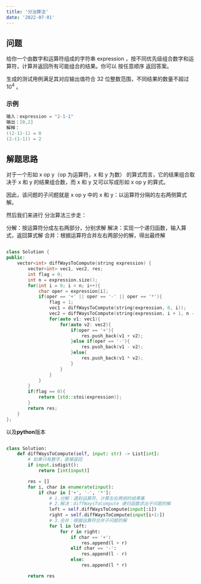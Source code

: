 ```yaml
---
title: '分治算法'
date: '2022-07-01'
---
```

## 问题

给你一个由数字和运算符组成的字符串 expression ，按不同优先级组合数字和运算符，计算并返回所有可能组合的结果。你可以 按任意顺序 返回答案。

生成的测试用例满足其对应输出值符合 32 位整数范围，不同结果的数量不超过 $10^4$ 。

### 示例

```C++
输入：expression = "2-1-1"
输出：[0,2]
解释：
((2-1)-1) = 0 
(2-(1-1)) = 2
```

## 解题思路

对于一个形如 x op y（op 为运算符，x 和 y 为数） 的算式而言，它的结果组合取决于 x 和 y 的结果组合数，而 x 和 y 又可以写成形如 x op y 的算式。

因此，该问题的子问题就是 x op y 中的 x 和 y：以运算符分隔的左右两侧算式解。

然后我们来进行 分治算法三步走：

分解：按运算符分成左右两部分，分别求解
解决：实现一个递归函数，输入算式，返回算式解
合并：根据运算符合并左右两部分的解，得出最终解

```C++

class Solution {
public:
    vector<int> diffWaysToCompute(string expression) {
        vector<int> vec1, vec2, res;
        int flag = 0;
        int n = expression.size();
        for(int i = 0; i < n; i++){
            char oper = expression[i];
            if(oper == '+' || oper == '-' || oper == '*'){
                flag = 1;
                vec1 = diffWaysToCompute(string(expression, 0, i));
                vec2 = diffWaysToCompute(string(expression, i + 1, n - i - 1));
                for(auto v1: vec1){
                    for(auto v2: vec2){
                        if(oper == '+'){
                            res.push_back(v1 + v2);
                        }else if(oper == '-'){
                            res.push_back(v1 - v2);
                        }else{
                            res.push_back(v1 * v2);
                        }
                    }
                }
            }
        }
        if(flag == 0){
            return {std::stoi(expression)};
        }
        return res;
    }
};

```

以及**python**版本

```python

class Solution:
    def diffWaysToCompute(self, input: str) -> List[int]:
        # 如果只有数字，直接返回
        if input.isdigit():
            return [int(input)]

        res = []
        for i, char in enumerate(input):
            if char in ['+', '-', '*']:
                # 1.分解：遇到运算符，计算左右两侧的结果集
                # 2.解决：diffWaysToCompute 递归函数求出子问题的解
                left = self.diffWaysToCompute(input[:i])
                right = self.diffWaysToCompute(input[i+1:])
                # 3.合并：根据运算符合并子问题的解
                for l in left:
                    for r in right:
                        if char == '+':
                            res.append(l + r)
                        elif char == '-':
                            res.append(l - r)
                        else:
                            res.append(l * r)

        return res

```
